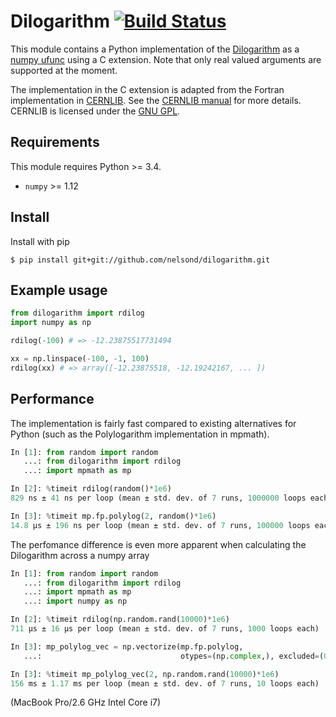 # Dilogarithm [![Build Status](https://travis-ci.org/nelsond/dilogarithm.svg?branch=master)](https://travis-ci.org/nelsond/dilogarithm)

This module contains a Python implementation of the
[Dilogarithm](https://en.wikipedia.org/wiki/Spence%27s_function) as a
[numpy ufunc](https://docs.scipy.org/doc/numpy/reference/ufuncs.html)
using a C extension. Note that only real valued arguments are supported
at the moment.

The implementation in the C extension is adapted from the Fortran
implementation in [CERNLIB](http://cernlib.web.cern.ch). See the
[CERNLIB
manual](http://cmd.inp.nsk.su/old/cmd2/manuals/cernlib/shortwrups/node64.html)
for more details. CERNLIB is licensed under the [GNU GPL](http://cernlib.web.cern.ch/cernlib/conditions.html).

## Requirements

This module requires Python >= 3.4.

* `numpy` >= 1.12

## Install

Install with pip

```shell
$ pip install git+git://github.com/nelsond/dilogarithm.git
```

## Example usage

```python
from dilogarithm import rdilog
import numpy as np

rdilog(-100) # => -12.23875517731494

xx = np.linspace(-100, -1, 100)
rdilog(xx) # => array([-12.23875518, -12.19242167, ... ])
```

## Performance

The implementation is fairly fast compared to existing alternatives for
Python (such as the Polylogarithm implementation in mpmath).

```python
In [1]: from random import random
   ...: from dilogarithm import rdilog
   ...: import mpmath as mp

In [2]: %timeit rdilog(random()*1e6)
829 ns ± 41 ns per loop (mean ± std. dev. of 7 runs, 1000000 loops each)

In [3]: %timeit mp.fp.polylog(2, random()*1e6)
14.8 µs ± 196 ns per loop (mean ± std. dev. of 7 runs, 100000 loops each)
```

The perfomance difference is even more apparent when calculating the
Dilogarithm across a numpy array

```python
In [1]: from random import random
   ...: from dilogarithm import rdilog
   ...: import mpmath as mp
   ...: import numpy as np

In [2]: %timeit rdilog(np.random.rand(10000)*1e6)
711 µs ± 16 µs per loop (mean ± std. dev. of 7 runs, 1000 loops each)

In [3]: mp_polylog_vec = np.vectorize(mp.fp.polylog,
   ...:                               otypes=(np.complex,), excluded=(0,))

In [3]: %timeit mp_polylog_vec(2, np.random.rand(10000)*1e6)
156 ms ± 1.17 ms per loop (mean ± std. dev. of 7 runs, 10 loops each)
```

(MacBook Pro/2.6 GHz Intel Core i7)
